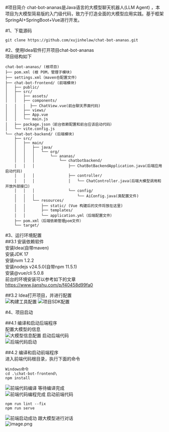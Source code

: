 #项目简介
chat-bot-ananas是Java语言的大模型聊天机器人(LLM Agent) ，本项目为大模型简易版的入门级代码，致力于打造全面的大模型应用实践。基于框架SpringAI+SpringBoot+Vue进行开发。

#1、下载源码  
```
git clone https://github.com/xujinhelaw/chat-bot-ananas.git
```  
#2、使用Idea软件打开项目chat-bot-ananas  
项目结构如下
```
chat-bot-ananas/ (根项目)
├── pom.xml (根 POM，管理子模块)
├── settings.xml（maven仓配置文件）
├── chat-bot-frontend/ (前端模块)
│   ├── public/
│   ├── src/
│   │   ├── assets/
│   │   ├── components/
│   │   │  ├── ChatView.vue(前台聊天界面代码)
│   │   ├── views/
│   │   ├── App.vue
│   │   └── main.js
│   ├── package.json（前台依赖配置和前台应该启动代码）
│   └── vite.config.js
└── chat-bot-backend/ (后端模块)
    ├── src/
    │   ├── main/
    │   │   ├── java/
    │   │   │   └── org/
    │   │   │       └── ananas/
    │   │   │           └── chatbotbackend/
    │   │   │               ├── ChatBotBackendApplication.java(后端应用启动代码)
    │   │   │               ├── controller/
    │   │   │               │   └── ChatController.java(后端大模型调用和开放外部接口)
    │   │   │               └── config/
    │   │   │                   └── AiConfig.java(类配置文件)
    │   │   └── resources/
    │   │       ├── static/ (Vue 构建后的文件将放在这里)
    │   │       ├── templates/
    │   │       └── application.yml（后端配置文件）
    ├── pom.xml（后端依赖管理pom文件）
    └── target/
```
#3、运行环境配置  
##3.1 安装依赖软件  
安装Idea(自带maven)  
安装JDK 17  
安装nvm 1.2.2  
安装nodejs v24.5.0(自带npm 11.5.1)  
安装@vue/cli 5.0.8  
前台的环境安装可以参考如下的文章  
https://www.jianshu.com/p/f40458d99fa0

##3.2 Idea打开项目，并进行配置  
![构建工具配置](https://upload-images.jianshu.io/upload_images/19704237-f9c9f8ba1faee2f9.png?imageMogr2/auto-orient/strip%7CimageView2/2/w/1240)
![项目SDK配置](https://upload-images.jianshu.io/upload_images/19704237-620bee8175d03d1a.png?imageMogr2/auto-orient/strip%7CimageView2/2/w/1240)

#4、项目启动  

##4.1 编译和启动后端程序  
配置大模型的信息  
![大模型信息配置](https://upload-images.jianshu.io/upload_images/19704237-57064f8b48dae90b.png?imageMogr2/auto-orient/strip%7CimageView2/2/w/1240)
启动后端代码  
![后端代码启动](https://upload-images.jianshu.io/upload_images/19704237-527a407896c52264.png?imageMogr2/auto-orient/strip%7CimageView2/2/w/1240)

##4.2 编译和启动前端程序  
进入前端代码根目录，执行下面的命令  
```
Windows命令
cd .\chat-bot-frontend\
npm install
```  
![前端代码编译](https://upload-images.jianshu.io/upload_images/19704237-ceb580910c6ad9b8.png?imageMogr2/auto-orient/strip%7CimageView2/2/w/1240)
等待编译完成  
![前端代码编程完成](https://upload-images.jianshu.io/upload_images/19704237-6eaf0b88f5fb5c7a.png?imageMogr2/auto-orient/strip%7CimageView2/2/w/1240)
启动前端代码  
```
npm run lint --fix
npm run serve
```  
![前端启动成功](https://upload-images.jianshu.io/upload_images/19704237-8622acb19c2af85e.png?imageMogr2/auto-orient/strip%7CimageView2/2/w/1240)
跟大模型进行对话  
![image.png](https://upload-images.jianshu.io/upload_images/19704237-0676bcbf2b9261d8.png?imageMogr2/auto-orient/strip%7CimageView2/2/w/1240)






